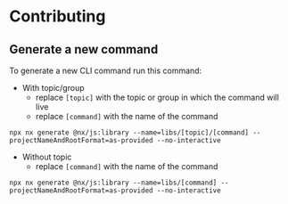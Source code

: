# Contributing

## Generate a new command

To generate a new CLI command run this command:

- With topic/group
  - replace `[topic]` with the topic or group in which the command will live
  - replace `[command]` with the name of the command

```
npx nx generate @nx/js:library --name=libs/[topic]/[command] --projectNameAndRootFormat=as-provided --no-interactive
```

- Without topic
  - replace `[command]` with the name of the command

```
npx nx generate @nx/js:library --name=libs/[command] --projectNameAndRootFormat=as-provided --no-interactive
```
